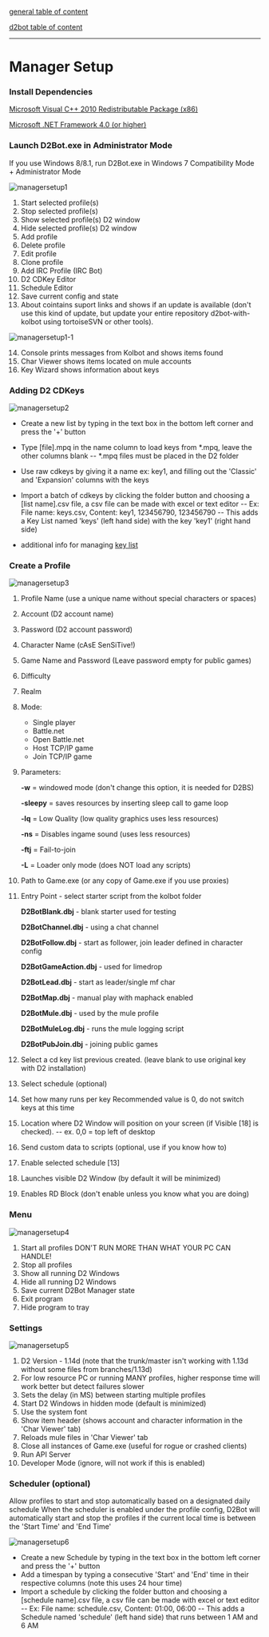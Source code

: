 [general table of content](https://github.com/blizzhackers/documentation/#diablo-2-botting-system)

[d2bot table of content](https://github.com/blizzhackers/documentation/tree/master/d2bot/#d2bot)

---

# Manager Setup

### Install Dependencies

[Microsoft Visual C++ 2010 Redistributable Package (x86)](https://www.microsoft.com/en-us/download/details.aspx?id=26999)

[Microsoft .NET Framework 4.0 (or higher)](https://dotnet.microsoft.com/download/dotnet-framework)

### Launch D2Bot.exe in Administrator Mode

If you use Windows 8/8.1, run D2Bot.exe in Windows 7 Compatibility Mode + Administrator Mode

![managersetup1](assets/d2bot-managersetup1.png)

 1. Start selected profile(s)
 2. Stop selected profile(s)
 3. Show selected profile(s) D2 window
 4. Hide selected profile(s) D2 window
 5. Add profile
 6. Delete profile
 7. Edit profile
 8. Clone profile
 9. Add IRC Profile (IRC Bot)
10. D2 CDKey Editor
11. Schedule Editor
12. Save current config and state
13. About cointains suport links and shows if an update is available (don't use this kind of update, but update your entire repository d2bot-with-kolbot using tortoiseSVN or other tools).
	
![managersetup1-1](assets/d2bot-managersetup1-1.png)

14. Console prints messages from Kolbot and shows items found
15. Char Viewer shows items located on mule accounts
16. Key Wizard shows information about keys

### Adding D2 CDKeys

![managersetup2](assets/d2bot-managersetup2.jpg)

* Create a new list by typing in the text box in the bottom left corner and press the '+' button
* Type [file].mpq in the name column to load keys from *.mpq, leave the other columns blank -- *.mpq files must be placed in the D2 folder
* Use raw cdkeys by giving it a name ex: key1, and filling out the 'Classic' and 'Expansion' columns with the keys
* Import a batch of cdkeys by clicking the folder button and choosing a [list name].csv file, a csv file can be made with excel or text editor -- Ex: File name: keys.csv, Content: key1, 123456790, 123456790 -- This adds a Key List named 'keys' (left hand side) with the key 'key1' (right hand side)
	
* additional info for managing [key list](https://github.com/blizzhackers/documentation/blob/master/d2bot/Keylist.md#keylist)

### Create a Profile

![managersetup3](assets/d2bot-managersetup3.jpg)

 1. Profile Name (use a unique name without special characters or spaces)
 2. Account (D2 account name)
 3. Password (D2 account password)
 4. Character Name (cAsE SenSiTive!)
 5. Game Name and Password (Leave password empty for public games)
 6. Difficulty
 7. Realm
 8. Mode: 

	- Single player
	- Battle.net
	- Open Battle.net
	- Host TCP/IP game
	- Join TCP/IP game
		
 9. Parameters:

	**-w** = windowed mode (don't change this option, it is needed for D2BS)

	**-sleepy** = saves resources by inserting sleep call to game loop

	**-lq** = Low Quality (low quality graphics uses less resources)

	**-ns** = Disables ingame sound (uses less resources)

	**-ftj** = Fail-to-join

	**-L** = Loader only mode (does NOT load any scripts)

10. Path to Game.exe (or any copy of Game.exe if you use proxies)
11. Entry Point - select starter script from the kolbot folder

	**D2BotBlank.dbj** - blank starter used for testing

	**D2BotChannel.dbj** - using a chat channel

	**D2BotFollow.dbj** - start as follower, join leader defined in character config

	**D2BotGameAction.dbj** - used for limedrop

	**D2BotLead.dbj** - start as leader/single mf char

	**D2BotMap.dbj** - manual play with maphack enabled

	**D2BotMule.dbj** - used by the mule profile

	**D2BotMuleLog.dbj** - runs the mule logging script

	**D2BotPubJoin.dbj** - joining public games

12. Select a cd key list previous created. (leave blank to use original key with D2 installation)
13. Select schedule (optional)
14. Set how many runs per key Recommended value is 0, do not switch keys at this time
15. Location where D2 Window will position on your screen (if Visible [18] is checked). -- ex. 0,0 = top left of desktop
16. Send custom data to scripts (optional, use if you know how to)
17. Enable selected schedule [13]
18. Launches visible D2 Window (by default it will be minimized)
19. Enables RD Block (don't enable unless you know what you are doing)

### Menu

![managersetup4](assets/d2bot-managersetup4.png)

 1. Start all profiles DON'T RUN MORE THAN WHAT YOUR PC CAN HANDLE!
 2. Stop all profiles
 3. Show all running D2 Windows
 4. Hide all running D2 Windows
 5. Save current D2Bot Manager state
 6. Exit program
 7. Hide program to tray

### Settings

![managersetup5](assets/d2bot-managersetup5.png)

 1. D2 Version - 1.14d (note that the trunk/master isn't working with 1.13d without some files from branches/1.13d) 
 2. For low resource PC or running MANY profiles, higher response time will work better but detect failures slower
 3. Sets the delay (in MS) between starting multiple profiles
 4. Start D2 Windows in hidden mode (default is minimized)
 5. Use the system font
 6. Show item header (shows account and character information in the 'Char Viewer' tab)
 7. Reloads mule files in 'Char Viewer' tab
 8. Close all instances of Game.exe (useful for rogue or crashed clients)
 9. Run API Server
10. Developer Mode (ignore, will not work if this is enabled)

### Scheduler (optional)

Allow profiles to start and stop automatically based on a designated daily schedule When the scheduler is enabled under the profile config, D2Bot will automatically start and stop the profiles if the current local time is between the 'Start Time' and 'End Time' 

![managersetup6](assets/d2bot-managersetup6.png)

* Create a new Schedule by typing in the text box in the bottom left corner and press the '+' button
* Add a timespan by typing a consecutive 'Start' and 'End' time in their respective columns (note this uses 24 hour time)
* Import a schedule by clicking the folder button and choosing a [schedule name].csv file, a csv file can be made with excel or text editor -- Ex: File name: schedule.csv, Content: 01:00, 06:00 -- This adds a Schedule named 'schedule' (left hand side) that runs between 1 AM and 6 AM
